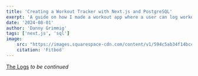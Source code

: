 ```yaml
---
title: 'Creating a Workout Tracker with Next.js and PostgreSQL'
exerpt: 'A guide on how I made a workout app where a user can log workouts, view history, track analytics with MUI X, and app authentication.'
date: '2024-08-01'
author: 'Danny Grimmig'
tags: ['next.js', 'sql']
image: 
    src: "https://images.squarespace-cdn.com/content/v1/594c5ab34f14bcca1a010c20/1583304866078-GC15T2ZW8PYYSWAWHB1I/ke17ZwdGBToddI8pDm48kIdwuL-YH8qdQNkAqEk86rtZw-zPPgdn4jUwVcJE1ZvWQUxwkmyExglNqGp0IvTJZUJFbgE-7XRK3dMEBRBhUpyrlDB6o-m1QpI9POf53GOOdPhFP3XS315CDLRkhmFZV6m7nputAs4I1PhPGOKRgIc/weightlifting+3+day+example.jpg"
    citation: 'Fitbod'
---
```

[The Logs](https://workout-app-one-self.vercel.app/)
*to be continued*
